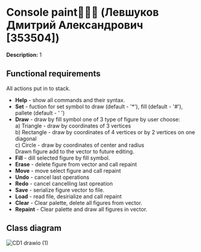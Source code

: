 # Console paint🤪🤪🤪 (Левшуков Дмитрий Александрович [353504])

**Description:**  1

## **Functional requirements** 
All actions put in to stack.
* **Help** - show all commands and their syntax.
* **Set** - fuction for set symbol to draw (default - '*'), fill (default - '#'), pallete (default - ' ')
* **Draw** - draw by fill symbol one of 3 type of figure by user choose:<br>
a) Triangle - draw by coordinates of 3 vertices<br>
b) Rectangle - draw by coordinates of 4 vertices or by 2 vertices on one diagonal<br>
c) Circle - draw by coordinates of center and radius<br>
Drawn figure add to the vector to future editing.
* **Fill** - dill selected figure by fill symbol.
* **Erase** - delete figure from vector and call repaint
* **Move** - move select figure and call repaint
* **Undo** - cancel last operations
* **Redo** - cancel cancelling last opreation
* **Save** - serialize figure vector to file.
* **Load** - read file, desirialize and call repaint
* **Clear** - Clear palette, delete all figures from vector.
* **Repaint** -  Clear palette and draw all figures in vector.

## **Class diagram** 
![CD1 drawio (1)](https://github.com/user-attachments/assets/a28f49c4-187c-403c-aa1f-51e0365d97cc)


